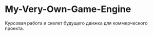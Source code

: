 My-Very-Own-Game-Engine
=======================

Курсовая работа и скелет будущего движка для коммерческого проекта.
